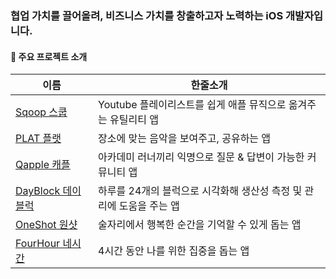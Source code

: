 ### 협업 가치를 끌어올려, 비즈니스 가치를 창출하고자 노력하는 iOS 개발자입니다.

#### 🚀 주요 프로젝트 소개
|이름|한줄소개|
|------|---|
|[Sqoop 스쿱](https://github.com/DeveloperAcademy-POSTECH/2024-MacC-M14-Medio)|Youtube 플레이리스트를 쉽게 애플 뮤직으로 옮겨주는 유틸리티 앱|
|[PLAT 플랫](https://github.com/Team-PLAT/Plat-iOS)|장소에 맞는 음악을 보여주고, 공유하는 앱|
|[Qapple 캐플](https://github.com/Team-Capple/Qapple-iOS)|아카데미 러너끼리 익명으로 질문 & 답변이 가능한 커뮤니티 앱|
|[DayBlock 데이블럭](https://github.com/thinkySide/DayBlock)|하루를 24개의 블럭으로 시각화해 생산성 측정 및 관리에 도움을 주는 앱|
|[OneShot 원샷](https://github.com/DeveloperAcademy-POSTECH/2024-MC2-M10-Sandwich)|술자리에서 행복한 순간을 기억할 수 있게 돕는 앱|
|[FourHour 네시간](https://github.com/DeveloperAcademy-POSTECH/2024-MC3-M14-SoyLatteTallSize)|4시간 동안 나를 위한 집중을 돕는 앱|
